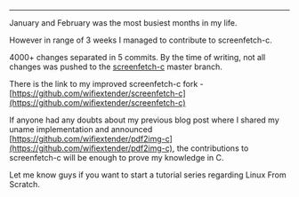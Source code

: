 
---

January and February was the most busiest months in my life.

However in range of 3 weeks I managed to contribute to screenfetch-c.

4000+ changes separated in 5 commits. By the time of writing, not all changes was pushed to the [screenfetch-c](https://github.com/woodruffw/screenfetch-c) master branch. 

There is the link to my improved screenfetch-c fork - [https://github.com/wifiextender/screenfetch-c](https://github.com/wifiextender/screenfetch-c) 

If anyone had any doubts about my previous blog post where I shared my uname implementation and announced [https://github.com/wifiextender/pdf2img-c](https://github.com/wifiextender/pdf2img-c), the contributions to screenfetch-c will be enough to prove my knowledge in C.

Let me know guys if you want to start a tutorial series regarding Linux From Scratch.
